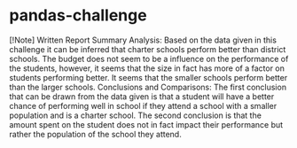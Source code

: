 # pandas-challenge
[!Note] Written Report
Summary Analysis: Based on the data given in this challenge it can be inferred that charter schools perform better than district schools. The budget does not seem to be a influence on the performance of the students, however, it seems that the size in fact has more of a factor on students performing better. It seems that the smaller schools perform better than the larger schools. 
Conclusions and Comparisons: The first conclusion that can be drawn from the data given is that a student will have a better chance of performing well in school if they attend a school with a smaller population and is a charter school. The second conclusion is that the amount spent on the student does not in fact impact their performance but rather the population of the school they attend. 
